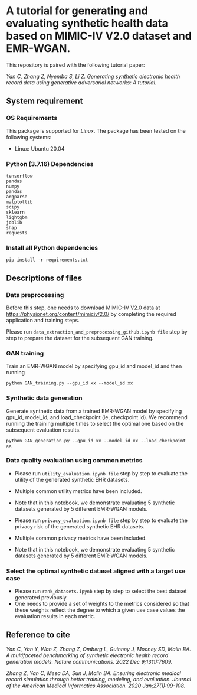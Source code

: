 # A tutorial for generating and evaluating synthetic health data based on MIMIC-IV V2.0 dataset and EMR-WGAN.
This repository is paired with the following tutorial paper:

*Yan C, Zhang Z, Nyemba S, Li Z. Generating synthetic electronic health record data using generative adversarial networks: A tutorial.*

## System requirement

### OS Requirements
This package is supported for *Linux*. The package has been tested on the following systems:
+ Linux: Ubuntu 20.04

### Python (3.7.16) Dependencies

```
tensorflow
pandas
numpy
pandas
argparse
matplotlib
scipy
sklearn
lightgbm
joblib
shap
requests
```
### Install all Python dependencies
```
pip install -r requirements.txt
```

## Descriptions of files

### Data preprocessing
Before this step, one needs to download MIMIC-IV V2.0 data at https://physionet.org/content/mimiciv/2.0/ by completing the required application and training steps.

Please run `data_extraction_and_preprocessing_github.ipynb file` step by step to prepare the dataset for the subsequent GAN training.

### GAN training  
Train an EMR-WGAN model by specifying gpu_id and model_id and then running
```
python GAN_training.py --gpu_id xx --model_id xx
```

### Synthetic data generation
Generate synthetic data from a trained EMR-WGAN model by specifying gpu_id, model_id, and load_checkpoint (ie, checkpoint id). We recommend running the training multiple times to select the optimal one based on the subsequent evaluation results.
```
python GAN_generation.py --gpu_id xx --model_id xx --load_checkpoint xx
```

### Data quality evaluation using common metrics

- Please run `utility_evaluation.ipynb file` step by step to evaluate the utility of the generated synthetic EHR datasets.
- Multiple common utility metrics have been included.
- Note that in this notebook, we demonstrate evaluating 5 synthetic datasets generated by 5 different EMR-WGAN models.

- Please run `privacy_evaluation.ipynb file` step by step to evaluate the privacy risk of the generated synthetic EHR datasets. 
- Multiple common privacy metrics have been included.
- Note that in this notebook, we demonstrate evaluating 5 synthetic datasets generated by 5 different EMR-WGAN models.

### Select the optimal synthetic dataset aligned with a target use case

- Please run `rank_datasets.ipynb` step by step to select the best dataset generated previously. 
- One needs to provide a set of weights to the metrics considered so that these weights reflect the degree to which a given use case values the evaluation results in each metric.

## Reference to cite

*Yan C, Yan Y, Wan Z, Zhang Z, Omberg L, Guinney J, Mooney SD, Malin BA. A multifaceted benchmarking of synthetic electronic health record generation models. Nature communications. 2022 Dec 9;13(1):7609.*

*Zhang Z, Yan C, Mesa DA, Sun J, Malin BA. Ensuring electronic medical record simulation through better training, modeling, and evaluation. Journal of the American Medical Informatics Association. 2020 Jan;27(1):99-108.*
